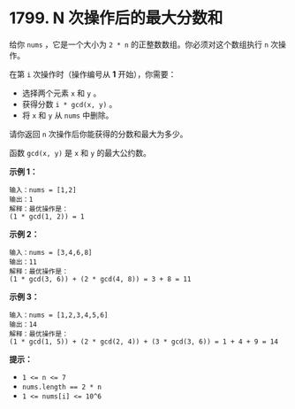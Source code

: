 # 1799. N 次操作后的最大分数和

给你 `nums` ，它是一个大小为 `2 * n` 的正整数数组。你必须对这个数组执行 `n` 次操作。

在第 `i` 次操作时（操作编号从 **1** 开始），你需要：

- 选择两个元素 `x` 和 `y` 。
- 获得分数 `i * gcd(x, y)` 。
- 将 `x` 和 `y` 从 `nums` 中删除。

请你返回 `n` 次操作后你能获得的分数和最大为多少。

函数 `gcd(x, y)` 是 `x` 和 `y` 的最大公约数。

**示例 1：**

```()
输入：nums = [1,2]
输出：1
解释：最优操作是：
(1 * gcd(1, 2)) = 1
```

**示例 2：**

```()
输入：nums = [3,4,6,8]
输出：11
解释：最优操作是：
(1 * gcd(3, 6)) + (2 * gcd(4, 8)) = 3 + 8 = 11
```

**示例 3：**

```()
输入：nums = [1,2,3,4,5,6]
输出：14
解释：最优操作是：
(1 * gcd(1, 5)) + (2 * gcd(2, 4)) + (3 * gcd(3, 6)) = 1 + 4 + 9 = 14
```

**提示：**

- `1 <= n <= 7`
- `nums.length == 2 * n`
- `1 <= nums[i] <= 10^6`
